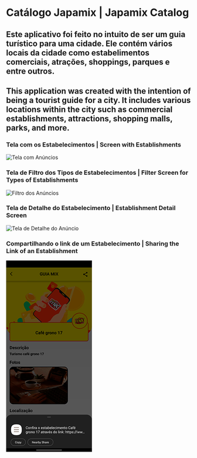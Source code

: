 # Catálogo Japamix | Japamix Catalog

## Este aplicativo foi feito no intuito de ser um guia turístico para uma cidade. Ele contém vários locais da cidade como estabelimentos comerciais, atrações, shoppings, parques e entre outros.
## This application was created with the intention of being a tourist guide for a city. It includes various locations within the city such as commercial establishments, attractions, shopping malls, parks, and more.

### Tela com os Estabelecimentos | Screen with Establishments

![Tela com Anúncios](https://raw.githubusercontent.com/WilliamDCGomes/catalogo-japamix/main/readmefiles/Tela%20de%20An%C3%BAncios.png)

### Tela de Filtro dos Tipos de Estabelecimentos | Filter Screen for Types of Establishments

![Filtro dos Anúncios](https://raw.githubusercontent.com/WilliamDCGomes/catalogo-japamix/main/readmefiles/Filtrando%20An%C3%BAncios.png)

### Tela de Detalhe do Estabelecimento | Establishment Detail Screen

![Tela de Detalhe do Anúncio](https://raw.githubusercontent.com/WilliamDCGomes/catalogo-japamix/main/readmefiles/Detalhe%20de%20um%20An%C3%BAncio.png)

### Compartilhando o link de um Estabelecimento | Sharing the Link of an Establishment

![Compartilhando link do anúncio](https://raw.githubusercontent.com/WilliamDCGomes/catalogo-japamix/main/readmefiles/Compartilhando%20um%20Estabelecimento.png)

